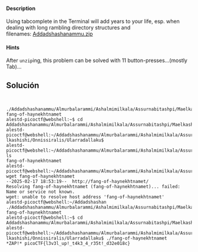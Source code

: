 #### Description

Using tabcomplete in the Terminal will add years to your life, esp. when dealing with long rambling directory structures and filenames: [Addadshashanammu.zip](https://mercury.picoctf.net/static/3afd18a65e42b80526aa87f9766c588b/Addadshashanammu.zip)


#### Hints 

After `unzip`ing, this problem can be solved with 11 button-presses...(mostly Tab)...

## Solución 

```


./Addadshashanammu/Almurbalarammi/Ashalmimilkala/Assurnabitashpi/Maelkashishi/Onnissiralis/Ularradallaku:
fang-of-haynekhtnamet
alestd-picoctf@webshell:~$ cd Addadshashanammu/Almurbalarammi/Ashalmimilkala/Assurnabitashpi/Maelkashishi/Onnissiralis/Ularradallaku/
alestd-picoctf@webshell:~/Addadshashanammu/Almurbalarammi/Ashalmimilkala/Assurnabitashpi/Mae
lkashishi/Onnissiralis/Ularradallaku$ 
alestd-picoctf@webshell:~/Addadshashanammu/Almurbalarammi/Ashalmimilkala/Assurnabitashpi/Maelkashishi/Onnissiralis/Ularradallaku$ ls  
fang-of-haynekhtnamet
alestd-picoctf@webshell:~/Addadshashanammu/Almurbalarammi/Ashalmimilkala/Assurnabitashpi/Maelkashishi/Onnissiralis/Ularradallaku$ wget fang-of-haynekhtnamet
--2025-02-17 18:53:19--  http://fang-of-haynekhtnamet/
Resolving fang-of-haynekhtnamet (fang-of-haynekhtnamet)... failed: Name or service not known.
wget: unable to resolve host address 'fang-of-haynekhtnamet'
alestd-picoctf@webshell:~/Addadshashan
./Addadshashanammu/Almurbalarammi/Ashalmimilkala/Assurnabitashpi/Maelkashishi/Onnissiralis/Ularradallaku:
fang-of-haynekhtnamet
alestd-picoctf@webshell:~$ cd Addadshashanammu/Almurbalarammi/Ashalmimilkala/Assurnabitashpi/Maelkashishi/Onnissiralis/Ularradallaku/
alestd-picoctf@webshell:~/Addadshashanammu/Almurbalarammi/Ashalmimilkala/Assurnabitashpi/Mae
lkashishi/Onnissiralis/Ularradallaku$ ./fang-of-haynekhtnamet
*ZAP!* picoCTF{l3v3l_up!_t4k3_4_r35t!_d32e018c}


```